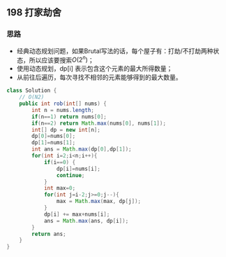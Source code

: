 ## 198 打家劫舍

### 思路

- 经典动态规划问题，如果Brutal写法的话，每个屋子有：打劫/不打劫两种状态，所以应该要搜索$O(2^n)$；
- 使用动态规划，dp[i] 表示包含这个元素的最大所得数量；
- 从前往后遍历，每次寻找不相邻的元素能够得到的最大数量。

```java
class Solution {
    // O(N2)
    public int rob(int[] nums) {
        int n = nums.length;
        if(n==1) return nums[0];
        if(n==2) return Math.max(nums[0], nums[1]);
        int[] dp = new int[n];
        dp[0]=nums[0];
        dp[1]=nums[1];
        int ans = Math.max(dp[0],dp[1]);
        for(int i=2;i<n;i++){
            if(i==0) {
                dp[i]=nums[i];
                continue;
            }
            int max=0;
            for(int j=i-2;j>=0;j--){
                max = Math.max(max, dp[j]);
            }
            dp[i] += max+nums[i];
            ans = Math.max(ans, dp[i]);
        }
        return ans;
    }
}
```

